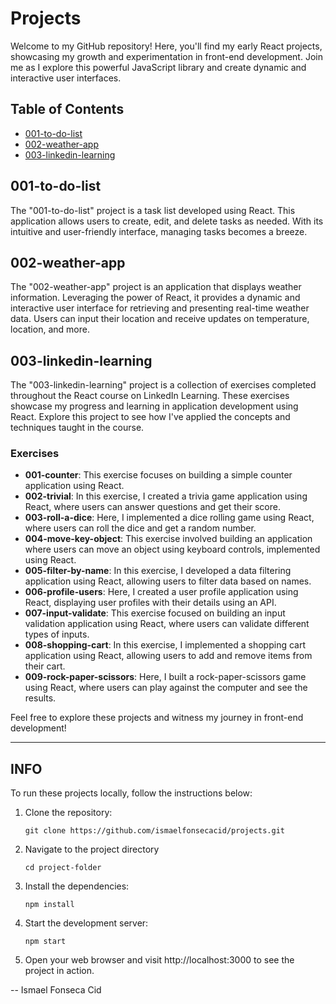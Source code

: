 # Projects

Welcome to my GitHub repository! Here, you'll find my early React projects, showcasing my growth and experimentation in front-end development. Join me as I explore this powerful JavaScript library and create dynamic and interactive user interfaces.
## Table of Contents

- [001-to-do-list](#001-to-do-list)
- [002-weather-app](#002-weather-app)
- [003-linkedin-learning](#003-linkedin-learning)

  
## 001-to-do-list

The "001-to-do-list" project is a task list developed using React. This application allows users to create, edit, and delete tasks as needed. With its intuitive and user-friendly interface, managing tasks becomes a breeze.

## 002-weather-app

The "002-weather-app" project is an application that displays weather information. Leveraging the power of React, it provides a dynamic and interactive user interface for retrieving and presenting real-time weather data. Users can input their location and receive updates on temperature, location, and more.

## 003-linkedin-learning
The "003-linkedin-learning" project is a collection of exercises completed throughout the React course on LinkedIn Learning. These exercises showcase my progress and learning in application development using React. Explore this project to see how I've applied the concepts and techniques taught in the course.

### Exercises

- **001-counter**: This exercise focuses on building a simple counter application using React.
- **002-trivial**: In this exercise, I created a trivia game application using React, where users can answer questions and get their score.
- **003-roll-a-dice**: Here, I implemented a dice rolling game using React, where users can roll the dice and get a random number.
- **004-move-key-object**: This exercise involved building an application where users can move an object using keyboard controls, implemented using React.
- **005-filter-by-name**: In this exercise, I developed a data filtering application using React, allowing users to filter data based on names.
- **006-profile-users**: Here, I created a user profile application using React, displaying user profiles with their details using an API.
- **007-input-validate**: This exercise focused on building an input validation application using React, where users can validate different types of inputs.
- **008-shopping-cart**: In this exercise, I implemented a shopping cart application using React, allowing users to add and remove items from their cart.
- **009-rock-paper-scissors**: Here, I built a rock-paper-scissors game using React, where users can play against the computer and see the results.


Feel free to explore these projects and witness my journey in front-end development!

---

## INFO

To run these projects locally, follow the instructions below:

1. Clone the repository:
   ```shell
   git clone https://github.com/ismaelfonsecacid/projects.git
2. Navigate to the project directory 
    ```shell 
    cd project-folder
    ```
3. Install the dependencies:
    ```shell 
    npm install
    ```
4. Start the development server:
    ```shell 
    npm start
    ```
5. Open your web browser and visit http://localhost:3000 to see the project in action.


-- Ismael Fonseca Cid
